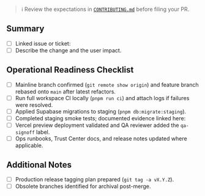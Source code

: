 > ℹ️  Review the expectations in [`CONTRIBUTING.md`](../CONTRIBUTING.md) before filing your PR.

## Summary
- [ ] Linked issue or ticket: <!-- e.g., Closes #123 -->
- [ ] Describe the change and the user impact.

## Operational Readiness Checklist
- [ ] Mainline branch confirmed (`git remote show origin`) and feature branch rebased onto `main` after latest refactors.
- [ ] Run full workspace CI locally (`pnpm run ci`) and attach logs if failures were resolved.
- [ ] Applied Supabase migrations to staging (`pnpm db:migrate:staging`).
- [ ] Completed staging smoke tests; documented evidence linked here: <!-- add link -->
- [ ] Vercel preview deployment validated and QA reviewer added the `qa-signoff` label.
- [ ] Ops runbooks, Trust Center docs, and release notes updated where applicable.

## Additional Notes
- [ ] Production release tagging plan prepared (`git tag -a vX.Y.Z`).
- [ ] Obsolete branches identified for archival post-merge.

<!-- Please keep this template intact to satisfy compliance and deployment controls. -->
